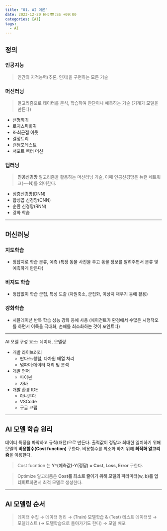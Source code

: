 ```yaml
---
title: "01. AI 이론"
date: 2023-12-20 HH:MM:SS +09:00
categories: [AI]
tags:
  - AI
---
```

## 정의
### 인공지능 
> 인간의 지적능력(추론, 인지)을 구현하는 모든 기술

### 머신러닝 
> 알고리즘으로 데이터를 분석, 학습하여 판단이나 예측하는 기술 (기계가 모델을 만든다)

- 선형회귀
- 로지스틱회귀
- K-최근접 이웃
- 결정트리
- 랜덤포레스트
- 서포트 벡터 머신

### 딥러닝
> **인공신경망** 알고리즘을 활용하는 머신러닝 기술, 이때 인공신경망은 뉴런 네트워크(~~N)를 의미한다.

- 심층신경망(DNN)
- 합성곱 신경망(CNN)
- 순환 신경망(RNN)
- 강화 학습

***

## 머신러닝
### 지도학습
- 정답지로 학습 분류, 예측 (특정 동물 사진을 주고 동물 정보를 알려주면서 분류 및 예측하게 만든다)

### 비지도 학습
- 정답없이 학습 군집, 특성 도출 (차원축소, 군집화, 이상치 채우기 등에 활용)

### 강화학습
- 시뮬레이션 반복 학습 성능 강화 등에 사용 (에이전트가 환경에서 수많은 시행착오를 하면서 이득을 극대화, 손해를 최소화하는 것이 포인트다)

***

AI 모델 구성 요소: 데이터, 모델링
- 개발 라이브러리
  - 판다스:행렬, 다차원 배열 처리
  - 넘파이:데이터 처리 및 분석
- 개발 언어
  - 파이썬
  - 자바
- 개발 환경 IDE
  - 아나콘다
  - VSCode
  - 구글 코랩

***

## AI 모델 학습 원리 

데이터 특징을 파악하고 규칙(패턴)으로 만든다. 출력값이 정답과 최대한 일치하기 위해 모델의 **비용함수(Cost function)** 구한다. 
비용함수를 최소화 하기 위해 **최적화 알고리즘**을 이용한다.

> Cost fucntion 는 **Y^(예측값)-Y(정답) = Cost, Loss, Error** 구한다.

> Optimize 알고리즘은 **Cost를 최소로 줄이기 위해 모델의 파라미터(w, b)를 업데이트**하면서 최적 모델로 생성한다.

***

## AI 모델링 순서

> 데이터 수집 → 데이터 정리 → (Train) 모델학습 & (Test) 테스트 데이터셋 → 모델테스트 (→ 모델학습으로 돌아가기도 한다) → 모델 배포
